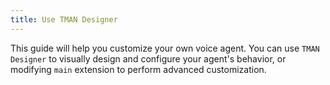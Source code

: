 ```yaml
---
title: Use TMAN Designer
---
```


This guide will help you customize your own voice agent. You can use `TMAN Designer` to visually design and configure your agent's behavior, or modifying `main` extension to perform advanced customization.
